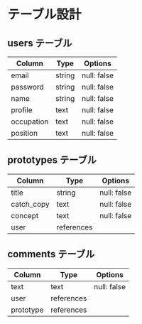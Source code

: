 # テーブル設計

## users テーブル

| Column     | Type        | Options      |
| ---------- | ----------- | ------------ |
| email      | string      | null: false  |
| password   | string      | null: false  |
| name       | string      | null: false  | 
| profile    | text        | null: false  |
| occupation | text        | null: false  | 
| position   | text        | null: false  |


## prototypes テーブル

| Column     | Type        | Options      |
| ---------- | ----------- | ------------ |
| title      | string      | null: false  |
| catch_copy | text        | null: false  |
| concept    | text        | null: false  |
| user       | references  |              |

## comments テーブル

| Column     | Type        | Options      |
| ---------- | ----------- | ------------ |
| text       | text        | null: false  |
| user       | references  |              |
| prototype  | references  |              |
